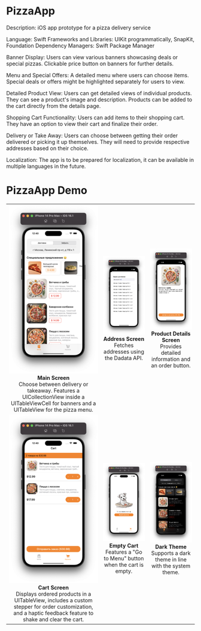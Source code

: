 # PizzaApp
Description: iOS app prototype for a pizza delivery service

Language: Swift
Frameworks and Libraries: UIKit programmatically, SnapKit, Foundation
Dependency Managers: Swift Package Manager

Banner Display:
Users can view various banners showcasing deals or special pizzas.
Clickable price button on banners for further details.

Menu and Special Offers:
A detailed menu where users can choose items.
Special deals or offers might be highlighted separately for users to view.

Detailed Product View:
Users can get detailed views of individual products.
They can see a product's image and description.
Products can be added to the cart directly from the details page.

Shopping Cart Functionality:
Users can add items to their shopping cart.
They have an option to view their cart and finalize their order.

Delivery or Take Away:
Users can choose between getting their order delivered or picking it up themselves.
They will need to provide respective addresses based on their choice.

Localization:
The app is to be prepared for localization, it can be available in multiple languages in the future.

# PizzaApp Demo

<table>
  <tr>
    <td align="center">
      <img src="https://raw.githubusercontent.com/Bazilier/pizza-app/demo-screenshots/01.png" width="300"><br>
      <b>Main Screen</b><br>
      Choose between delivery or takeaway. Features a UICollectionView inside a UITableViewCell for banners and a UITableView for the pizza menu.
    </td>
    <td align="center">
      <img src="https://raw.githubusercontent.com/Bazilier/pizza-app/demo-screenshots/02.png" width="300"><br>
      <b>Address Screen</b><br>
      Fetches addresses using the Dadata API.
    </td>
    <td align="center">
      <img src="https://raw.githubusercontent.com/Bazilier/pizza-app/demo-screenshots/03.png" width="300"><br>
      <b>Product Details Screen</b><br>
      Provides detailed information and an order button.
    </td>
  </tr>
  <tr>
    <td align="center">
      <img src="https://raw.githubusercontent.com/Bazilier/pizza-app/demo-screenshots/04.png" width="300"><br>
      <b>Cart Screen</b><br>
      Displays ordered products in a UITableView, includes a custom stepper for order customization, and a haptic feedback feature to shake and clear the cart.
    </td>
    <td align="center">
      <img src="https://raw.githubusercontent.com/Bazilier/pizza-app/demo-screenshots/05.png" width="300"><br>
      <b>Empty Cart</b><br>
      Features a "Go to Menu" button when the cart is empty.
    </td>
    <td align="center">
      <img src="https://raw.githubusercontent.com/Bazilier/pizza-app/demo-screenshots/06.png" width="300"><br>
      <b>Dark Theme</b><br>
      Supports a dark theme in line with the system theme.
    </td>
  </tr>
</table>
